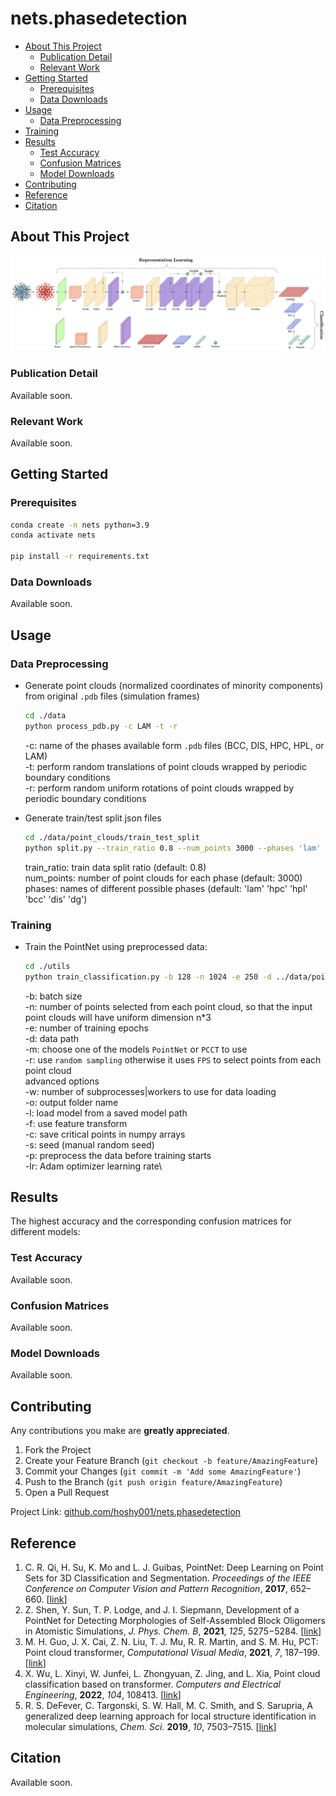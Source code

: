# nets.phasedetection

- [About This Project](#about-this-project)
  - [Publication Detail](#publication-detail)
  - [Relevant Work](#relevant-work)
- [Getting Started](#getting-started)
  - [Prerequisites](#prerequisites)
  - [Data Downloads](#data-downloads)
- [Usage](#usage)
  - [Data Preprocessing](#data-preprocessing)
- [Training](#training)
- [Results](#results)
  - [Test Accuracy](#test-accuracy)
  - [Confusion Matrices](#confusion-matrices)
  - [Model Downloads](#model-downloads)
- [Contributing](#contributing)
- [Reference](#reference)
- [Citation](#citation)

## About This Project

![PCCT](./images/fig.2.png)

### Publication Detail

Available soon.

### Relevant Work

Available soon.

## Getting Started

### Prerequisites

  ```sh
  conda create -n nets python=3.9
  conda activate nets

  pip install -r requirements.txt
  ```

### Data Downloads

Available soon.

## Usage

### Data Preprocessing

- Generate point clouds (normalized coordinates of minority components) from original `.pdb` files (simulation frames)

  ```sh
  cd ./data
  python process_pdb.py -c LAM -t -r
  ```

  -c: name of the phases available form `.pdb` files (BCC, DIS, HPC, HPL, or LAM)\
  -t: perform random translations of point clouds wrapped by periodic boundary conditions\
  -r: perform random uniform rotations of point clouds wrapped by periodic boundary conditions

- Generate train/test split json files

  ```sh
  cd ./data/point_clouds/train_test_split
  python split.py --train_ratio 0.8 --num_points 3000 --phases 'lam' 'hpc' 'hpl'
  ```

  train_ratio: train data split ratio (default: 0.8)\
  num_points: number of point clouds for each phase (default: 3000)\
  phases: names of different possible phases (default: 'lam' 'hpc' 'hpl' 'bcc' 'dis' 'dg')

### Training

- Train the PointNet using preprocessed data:

  ```sh
  cd ./utils
  python train_classification.py -b 128 -n 1024 -e 250 -d ../data/point_clouds/ -m PointNet -r -lr 0.0001
  ```

  -b: batch size\
  -n: number of points selected from each point cloud, so that the input point clouds will have uniform dimension n*3\
  -e: number of training epochs\
  -d: data path\
  -m: choose one of the models `PointNet` or `PCCT` to use\
  -r: use `random sampling` otherwise it uses `FPS` to select points from each point cloud\
  advanced options\
  -w: number of subprocesses|workers to use for data loading\
  -o: output folder name\
  -l: load model from a saved model path\
  -f: use feature transform\
  -c: save critical points in numpy arrays\
  -s: seed (manual random seed)\
  -p: preprocess the data before training starts\
  -lr: Adam optimizer learning rate\

## Results

The highest accuracy and the corresponding confusion matrices for different models:

### Test Accuracy

Available soon.

### Confusion Matrices

Available soon.

### Model Downloads

Available soon.

## Contributing

Any contributions you make are **greatly appreciated**.

1. Fork the Project
2. Create your Feature Branch (`git checkout -b feature/AmazingFeature`)
3. Commit your Changes (`git commit -m 'Add some AmazingFeature'`)
4. Push to the Branch (`git push origin feature/AmazingFeature`)
5. Open a Pull Request

Project Link: [github.com/hoshy001/nets.phasedetection](https://github.com/hoshy001/nets.phasedetection)

## Reference

1. C. R. Qi, H. Su, K. Mo and L. J. Guibas, PointNet: Deep Learning on Point Sets for 3D Classification and Segmentation. _Proceedings of the IEEE Conference on Computer Vision and Pattern Recognition_, **2017**, 652–660. [[link](https://arxiv.org/abs/1612.00593)]
2. Z. Shen, Y. Sun, T. P. Lodge, and J. I. Siepmann, Development of a PointNet for Detecting Morphologies of Self-Assembled Block Oligomers in Atomistic Simulations, _J. Phys. Chem. B_, **2021**, _125_, 5275−5284. [[link](https://pubs.acs.org/doi/10.1021/acs.jpcb.1c02389)]
3. M. H. Guo, J. X. Cai, Z. N. Liu, T. J. Mu, R. R. Martin, and S. M. Hu, PCT: Point cloud transformer, _Computational Visual Media_, **2021**, _7_, 187–199. [[link](https://link.springer.com/article/10.1007/s41095-021-0229-5)]
4. X. Wu, L. Xinyi, W. Junfei, L. Zhongyuan, Z. Jing, and L. Xia, Point cloud classification based on transformer. _Computers and Electrical Engineering_, **2022**, _104_, 108413. [[link](https://www.sciencedirect.com/science/article/pii/S0045790622006309)]
5. R. S. DeFever, C. Targonski, S. W. Hall, M. C. Smith, and S. Sarupria, A generalized deep learning approach for local structure identification in
molecular simulations, _Chem. Sci._ **2019**, _10_, 7503–7515. [[link](https://doi.org/10.1039/C9SC02097G)]


## Citation

Available soon.
